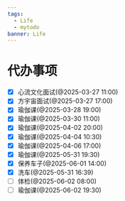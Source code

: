 ```yaml
---
tags:
  - Life
  - mytodo
banner: Life
---
```

# 代办事项
- [x] 心流文化面试(@2025-03-27 11:00)
- [x] 方宇宙面试(@2025-03-27 17:00)
- [x] 瑜伽课(@2025-03-28 19:00)
- [x] 瑜伽课(@2025-03-30 11:00)
- [x] 瑜伽课(@2025-04-02 20:00)
- [x] 瑜伽课(@2025-04-04 10:30)
- [x] 瑜伽课(@2025-04-06 17:00)
- [x] 瑜伽课(@2025-05-31 19:30)
- [x] 保养车子(@2025-06-01 14:00)
- [x] 洗车(@2025-05-31 16:39)
- [ ] 体检(@2025-06-02 08:00)
- [ ] 瑜伽课(@2025-06-02 19:30)
